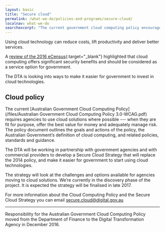 ```yaml
---
layout: basic
title: "Secure cloud"
permalink: /what-we-do/policies-and-programs/secure-cloud/
localnav: what-we-do
searchexcerpt: "The current government cloud computing policy encourages agencies to use cloud technology where possible."
---
```


Using cloud technology can reduce costs, lift productivity and deliver better services.

A [review of the 2016 eCensus](http://parlinfo.aph.gov.au/parlInfo/download/publications/tabledpapers/a41f4f25-a08e-49a7-9b5f-d2c8af94f5c5/upload_pdf/Review%20of%20the%202016%20eCensus%20-%20final%20report.pdf){:target="_blank"} highlighted that cloud computing offers significant security benefits and should be considered as a service option for government. 

The DTA is looking into ways to make it easier for government to invest in cloud technologies.

## Cloud policy

The current [Australian Government Cloud Computing Policy](/files/Australian Government Cloud Computing Policy 3.0-WCAG.pdf) requires agencies to use cloud solutions where possible --- when they are fit for purpose, offer the best value for money and adequately manage risk. The policy document outlines the goals and actions of the policy, the Australian Government’s definition of cloud computing, and related policies, standards and guidance. 

The DTA will be working in partnership with government agencies and with commercial providers to develop a Secure Cloud Strategy that will replace the 2014 policy, and make it easier for government to start using cloud technologies.

The strategy will look at the challenges and options available for agencies moving to cloud solutions. We’re currently in the discovery phase of the project. It is expected the strategy will be finalised in late 2017.

For more information about the Cloud Computing Policy and the Secure Cloud Strategy you can email [secure.cloud@digital.gov.au](mailto:secure.cloud@digital.gov.au)

***

Responsibility for the Australian Government Cloud Computing Policy moved from the Department of Finance to the Digital Transformation Agency in December 2016.
